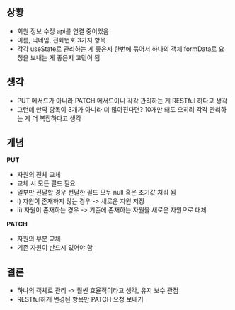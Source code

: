 ## 상황

- 회원 정보 수정 api를 연결 중이었음
- 이름, 닉네임, 전화번호 3가지 항목
- 각각 useState로 관리하는 게 좋은지 한번에 묶어서 하나의 객체 formData로 요청을 보내는 게 좋은지 고민이 됨

## 생각

- PUT 메서드가 아니라 PATCH 메서드이니 각각 관리하는 게 RESTful 하다고 생각
- 그런데 만약 항목이 3개가 아니라 더 많아진다면? 10개만 돼도 오히려 각각 관리하는 게 더 복잡하다고 생각

## 개념

**PUT**

- 자원의 전체 교체
- 교체 시 모든 필드 필요
- 일부만 전달할 경우 전달한 필드 모두 null 혹은 초기값 처리 됨
- i) 자원이 존재하지 않는 경우 -> 새로운 자원 저장
- ii) 자원이 존재하는 경우 -> 기존에 존재하는 자원을 새로운 자원으로 대체

**PATCH**

- 자원의 부분 교체
- 기존 자원이 반드시 있어야 함

## 결론

- 하나의 객체로 관리 -> 훨씬 효율적이라고 생각, 유지 보수 관점
- RESTful하게 변경된 항목만 PATCH 요청 보내기
